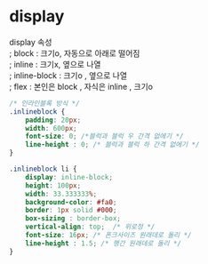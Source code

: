 # display

display  속성   
 ; block : 크기o, 자동으로 아래로 떨어짐  
 ; inline : 크기x, 옆으로 나열   
 ; inline-block : 크기o , 옆으로 나열  
 ; flex : 본인은 block , 자식은 inline , 크기o  



```css
/* 인라인블록 방식 */
.inlineblock { 
    padding: 20px; 
    width: 600px; 
    font-size: 0; /*블럭과 블럭 우 간격 없에기 */
    line-height : 0; /* 블럭과 블럭 하 간격 없에기 */
}

.inlineblock li { 
    display: inline-block; 
    height: 100px; 
    width: 33.333333%; 
    background-color: #fa0; 
    border: 1px solid #000; 
    box-sizing : border-box; 
    vertical-align: top;  /* 위로정 */
    font-size: 16px; /* 폰크사이즈 원래데로 돌리 */
    line-height : 1.5; /* 행간 원래데로 돌리 */
}
```

